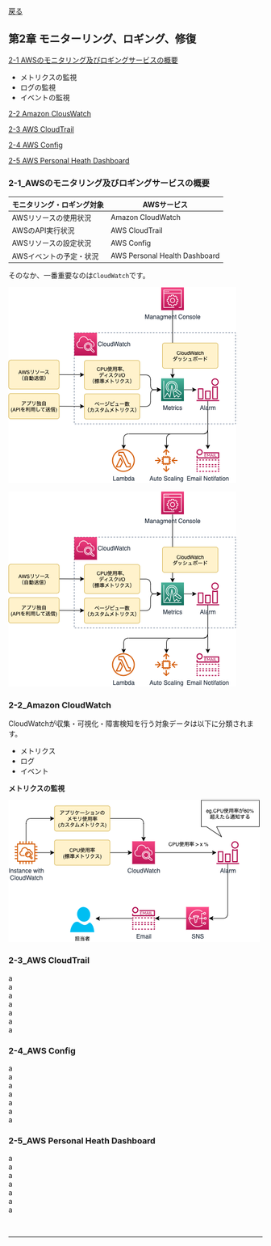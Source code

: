[戻る](../README.md)
## 第2章 モニターリング、ロギング、修復

[2-1 AWSのモニタリング及びロギングサービスの概要](#2-1)
- メトリクスの監視  
- ログの監視  
- イベントの監視  

[2-2 Amazon ClousWatch](#2-2)

[2-3 AWS CloudTrail](#2-3)

[2-4 AWS Config](#2-4)

[2-5 AWS Personal Heath Dashboard](#2-5)


<a id="2-1"></a>
### 2-1_AWSのモニタリング及びロギングサービスの概要

| モニタリング・ロギング対象  | AWSサービス |
| ------------- | ------------- |
| AWSリソースの使用状況  | Amazon CloudWatch  |
| AWSのAPI実行状況  | AWS CloudTrail  |
| AWSリソースの設定状況  | AWS Config  |
| AWSイベントの予定・状況  | AWS Personal Health Dashboard  |

そのなか、一番重要なのは`CloudWatch`です。

![chapter2_Page1.drawio.png](../drawio/chapter2-Page-1.drawio.png)

![chapter2_Page1.drawio.png](../drawio/chapter2-page-1.drawio.png)

<a id="2-2"></a>
### 2-2_Amazon CloudWatch

CloudWatchが収集・可視化・障害検知を行う対象データは以下に分類されます。
- メトリクス
- ログ
- イベント

**メトリクスの監視**

![chapter2_Page2.drawio.png](../drawio/chapter2-Page-2.drawio.png)

<a id="2-3"></a>
### 2-3_AWS CloudTrail
a  
a  
a  
a  
a  
a  
a  

<a id="2-4"></a>
### 2-4_AWS Config
a  
a  
a  
a  
a  
a  
a  


<a id="2-5"></a>
### 2-5_AWS Personal Heath Dashboard
a  
a  
a  
a  
a  
a  
a  





<br>

-----